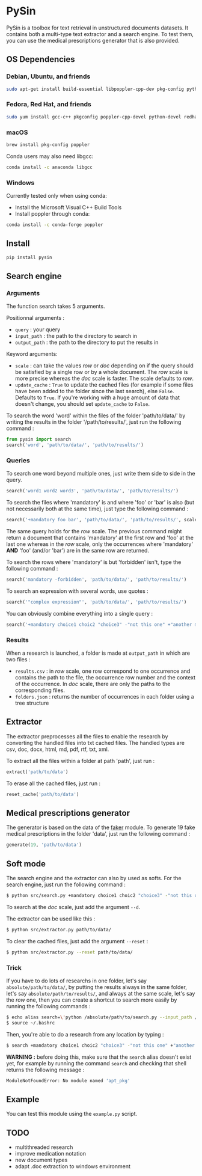 # PySin

PySin is a toolbox for text retrieval in unstructured documents datasets. It contains both a multi-type text extractor and a search engine. To test them, you can use the medical prescriptions generator that is also provided.


## OS Dependencies

### Debian, Ubuntu, and friends

```sh
sudo apt-get install build-essential libpoppler-cpp-dev pkg-config python-dev
```

### Fedora, Red Hat, and friends

```sh
sudo yum install gcc-c++ pkgconfig poppler-cpp-devel python-devel redhat-rpm-config
```

### macOS

```sh
brew install pkg-config poppler
```

Conda users may also need libgcc:

```sh
conda install -c anaconda libgcc
```

### Windows

Currently tested only when using conda:

- Install the Microsoft Visual C++ Build Tools
- Install poppler through conda:

```sh
conda install -c conda-forge poppler
```


## Install

```sh
pip install pysin
```


## Search engine

### Arguments

The function search takes 5 arguments.

Positionnal arguments :
- `query` : your query
- `input_path` : the path to the directory to search in
- `output_path` : the path to the directory to put the results in

Keyword arguments:
- `scale` : can take the values *row* or *doc* depending on if the query should be satisfied by a single row or by a whole document. The *row* scale is more precise whereas the *doc* scale is faster. The scale defaults to *row*.
- `update_cache` : `True` to update the cached files (for example if some files have been added to the folder since the last search), else `False`. Defaults to `True`. If you're working with a huge amount of data that doesn't change, you should set `update_cache` to `False`.

To search the word 'word' within the files of the folder 'path/to/data/' by writing the results in the folder '/path/to/results/', just run the following command :

```python
from pysin import search
search('word', 'path/to/data/', 'path/to/results/')
```


### Queries

To search one word beyond multiple ones, just write them side to side in the query.

```python
search('word1 word2 word3', 'path/to/data/', 'path/to/results/')
```

To search the files where 'mandatory' is and where 'foo' or 'bar' is also (but not necessarily both at the same time), just type the following command :

```python
search('+mandatory foo bar', 'path/to/data/', 'path/to/results/', scale='doc')
```

The same query holds for the *row* scale. The previous command might return a document that contains 'mandatory' at the first row and 'foo' at the last one whereas in the *row* scale, only the occurrences where 'mandatory' **AND** 'foo' (and/or 'bar') are in the same row are returned.

To search the rows where 'mandatory' is but 'forbidden' isn't, type the following command :

```python
search('mandatory -forbidden', 'path/to/data/', 'path/to/results/')
```

To search an expression with several words, use quotes :

```python
search('"complex expression"', 'path/to/data/', 'path/to/results/')
```


You can obviously combine everything into a single query :

```python
search('+mandatory choice1 choic2 "choice3" -"not this one" +"another mandatory"', 'path/to/data/', 'path/to/results/')
```

### Results

When a research is launched, a folder is made at `output_path` in which are two files :
- `results.csv` : in *row* scale, one row correspond to one occurrence and contains the path to the file, the occurrence row number and the context of the occurrence. In *doc* scale, there are only the paths to the corresponding files.
- `folders.json` : returns the number of occurrences in each folder using a tree structure



## Extractor

The extractor preprocesses all the files to enable the research by converting the handled files into txt cached files. The handled types are csv, doc, docx, html, md, pdf, rtf, txt, xml.

To extract all the files within a folder at path 'path', just run :

```python
extract('path/to/data')
```

To erase all the cached files, just run :

```python
reset_cache('path/to/data')
```



## Medical prescriptions generator

The generator is based on the data of the [faker](https://pypi.org/project/Faker/) module. To generate 19 fake medical prescriptions in the folder 'data', just run the following command :

```python
generate(19, 'path/to/data')
```



## Soft mode

The search engine and the extractor can also by used as softs. For the search engine, just run the following command :

```sh
$ python src/search.py +mandatory choice1 choic2 "choice3" -"not this one" +"another mandatory" --input_path path/to/data/ --output_path path/to/results/
```

To search at the *doc* scale, just add the argument `--d`.

The extractor can be used like this :

```sh
$ python src/extractor.py path/to/data/
```

To clear the cached files, just add the argument `--reset` :

```sh
$ python src/extractor.py --reset path/to/data/
```

### Trick

If you have to do lots of researchs in one folder, let's say `absolute/path/to/data/`, by putting the results always in the same folder, let's say `absolute/path/to/results/`, and always at the same scale, let's say the *row* one, then you can create a shortcut to search more easily by running the following commands :

```sh
$ echo alias search=\'python /absolute/path/to/search.py --input_path /absolute/path/to/data/ --output_path /absolute/path/to/results\' >> ~/.bashrc
$ source ~/.bashrc
```

Then, you're able to do a research from any location by typing :

```sh
$ search +mandatory choice1 choic2 "choice3" -"not this one" +"another mandatory"
```

**WARNING :** before doing this, make sure that the `search` alias doesn't exist yet, for example by running the command ```search``` and checking that shell returns the following message :

```sh
ModuleNotFoundError: No module named 'apt_pkg'
```



## Example

You can test this module using the `example.py` script.



## TODO
- multithreaded research
- improve medication notation
- new document types
- adapt .doc extraction to windows environment
